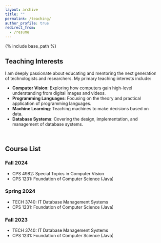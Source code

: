 ```yaml
---
layout: archive
title: ""
permalink: /teaching/
author_profile: true
redirect_from:
  - /resume
---
```


{% include base_path %}



## Teaching Interests

I am deeply passionate about educating and mentoring the next generation of technologists and researchers. My primary teaching interests include:

- **Computer Vision**: Exploring how computers gain high-level understanding from digital images and videos.
- **Programming Languages**: Focusing on the theory and practical application of programming languages.
- **Machine Learning**: Teaching machines to make decisions based on data.
- **Database Systems**: Covering the design, implementation, and management of database systems.

<br>

## Course List

### Fall 2024
* CPS 4982: Special Topics in Computer Vision
* CPS 1231: Foundation of Computer Science (Java)

### Spring 2024
* TECH 3740: IT Database Management Systems
* CPS 1231: Foundation of Computer Science (Java)

### Fall 2023
* TECH 3740: IT Database Management Systems
* CPS 1231: Foundation of Computer Science (Java)